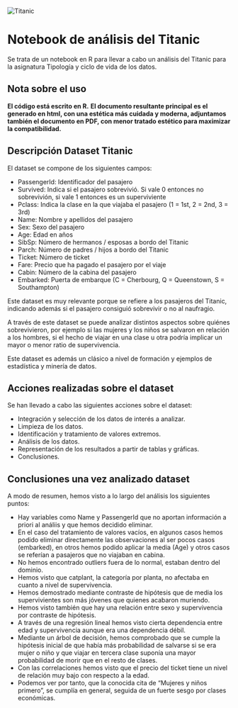 ![Titanic](https://album.mediaset.es/eimg/10000/2020/08/25/clipping_cEUE3y_77fe.jpg)

# Notebook de análisis del Titanic

Se trata de un notebook en R para llevar a cabo un análisis del Titanic para la asignatura Tipología y ciclo de vida de los datos.

## Nota sobre el uso
**El código está escrito en R.**
**El documento resultante principal es el generado en html, con una estética más cuidada y moderna, adjuntamos también el documento en PDF, con menor tratado estético para maximizar la compatibilidad.**

## Descripción Dataset Titanic
El dataset se compone de los siguientes campos:

* PassengerId: Identificador del pasajero
* Survived: Indica si el pasajero sobrevivió. Si vale 0 entonces no sobrevivión, si vale 1 entonces es un superviviente
* Pclass: Indica la clase en la que viajaba el pasajero (1 = 1st, 2 = 2nd, 3 = 3rd)
* Name: Nombre y apellidos del pasajero
* Sex: Sexo del pasajero
* Age: Edad en años	
* SibSp: Número de hermanos / esposas a bordo del Titanic
* Parch: Número de padres / hijos a bordo del Titanic	
* Ticket: Número de ticket
* Fare: Precio que ha pagado el pasajero por el viaje
* Cabin: Número de la cabina del pasajero	
* Embarked: Puerta de embarque (C = Cherbourg, Q = Queenstown, S = Southampton)

Este dataset es muy relevante porque se refiere a los pasajeros del Titanic, indicando además si el pasajero consiguió sobrevivir o no al naufragio.

A través de este dataset se puede analizar distintos aspectos sobre quiénes sobrevivieron, por ejemplo si las mujeres y los niños se salvaron en relación a los hombres, si el hecho de viajar en una clase u otra podría implicar un mayor o menor ratio de supervivencia.

Este dataset es además un clásico a nivel de formación y ejemplos de estadística y minería de datos.

## Acciones realizadas sobre el dataset

Se han llevado a cabo las siguientes acciones sobre el dataset:
* Integración y selección de los datos de interés a analizar.
* Limpieza de los datos.
* Identificación y tratamiento de valores extremos.
* Análisis de los datos.
* Representación de los resultados a partir de tablas y gráficas.
* Conclusiones.

## Conclusiones una vez analizado dataset

A modo de resumen, hemos visto a lo largo del análisis los siguientes puntos:

* Hay variables como Name y PassengerId que no aportan información a priori al análiis y que hemos decidido eliminar.
* En el caso del tratamiento de valores vacíos, en algunos casos hemos podido eliminar directamente las observaciones al ser pocos casos (embarked), en otros hemos podido aplicar la media (Age) y otros casos se referían a pasajeros que no viajaban en cabina.
* No hemos encontrado outliers fuera de lo normal, estaban dentro del dominio.
* Hemos visto que catplant, la categoría por planta, no afectaba en cuanto a nivel de supervivencia.
* Hemos demostrado mediante contraste de hipótesis que de media los supervivientes son más jóvenes que quienes acabaron muriendo.
* Hemos visto también que hay una relación entre sexo y supervivencia por contraste de hipótesis.
* A través de una regresión lineal hemos visto cierta dependencia entre edad y supervivencia aunque era una dependencia débil.
* Mediante un árbol de decisión, hemos comprobado que se cumple la hipótesis inicial de que había más probabilidad de salvarse si se era mujer o niño y que viajar en tercera clase suponía una mayor probabilidad de morir que en el resto de clases.
* Con las correlaciones hemos visto que el precio del ticket tiene un nivel de relación muy bajo con respecto a la edad.
* Podemos ver por tanto, que la conocida cita de “Mujeres y niños primero”, se cumplía en general, seguida de un fuerte sesgo por clases económicas.
